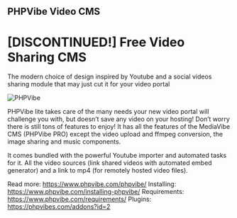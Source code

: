 ## PHPVibe Video CMS
# [DISCONTINUED!] Free Video Sharing CMS 

The modern choice of design inspired by Youtube and a social videos sharing module that may just cut it for your video portal


![PHPVibe](https://github.com/PHPVibe/phpvibe/blob/master/vlst-1220x625.png)



PHPVibe lite takes care of the many needs your new video portal will challenge you with, but doesn’t save any video on your hosting!
Don’t worry there is still tons of features to enjoy! It has all the features of the MediaVibe CMS (PHPVibe PRO) except the video upload and ffmpeg conversion, the image sharing and music components.

It comes bundled with the powerful Youtube importer and automated tasks for it. All the video sources (link shared videos with automated embed generator) and a link to mp4 (for remotely hosted video files).

Read more: https://www.phpvibe.com/phpvibe/
Installing: https://www.phpvibe.com/installing-phpvibe/
Requirements: https://www.phpvibe.com/requirements/
Plugins: https://phpvibes.com/addons?id=2
